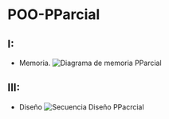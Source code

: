 # POO-PParcial
## I:
* Memoria.
![Diagrama de memoria PParcial](https://user-images.githubusercontent.com/78450716/110168883-d75a9800-7dc5-11eb-8444-c0b7ab728fb8.png)
## III:
* Diseño
![Secuencia Diseño PPacrcial](https://user-images.githubusercontent.com/78450716/110172292-eabc3200-7dca-11eb-96a4-dd3c6fef8dee.png)

